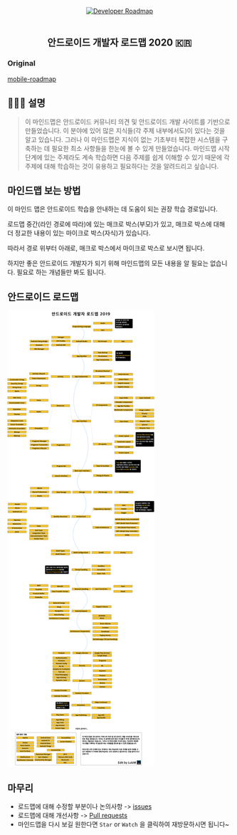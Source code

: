 <p align="center">
  <a href="https://developer.android.com/jetpack">
    <img src="https://user-images.githubusercontent.com/38491289/65575220-49f8fe80-dfaa-11e9-96f8-785047a55328.png" alt="Developer Roadmap" width="420" height="100">
  </a>
  <br>
  <br>
  <h2 align="center">안드로이드 개발자 로드맵 2020 🇰🇷</h2>
</p>

### Original
[mobile-roadmap](https://github.com/mobile-roadmap/android-developer-roadmap)
## 👨🏻‍💻 설명
> 이 마인드맵은 안드로이드 커뮤니티 의견 및 안드로이드 개발 사이트를 기반으로 만들었습니다. 
> 이 분야에 있어 많은 지식들(각 주제 내부에서도)이 있다는 것을 알고 있습니다. 그러나 이 마인드맵은 지식이 없는 기초부터 복잡한 시스템을 구축하는 데 필요한 최소 사항들을 한눈에 볼 수 있게 만들었습니다. 
> 마인드맵 시작 단계에 있는 주제라도 계속 학습하면 다음 주제를 쉽게 이해할 수 있기 때문에 각 주제에 대해 학습하는 것이 유용하고 필요하다는 것을 알려드리고 싶습니다.

## 마인드맵 보는 방법 

이 마인드 맵은 안드로이드 학습을 안내하는 데 도움이 되는 권장 학습 경로입니다.

로드맵 중간(라인 경로에 따라)에 있는 매크로 박스(부모)가 있고, 매크로 박스에 대해 더 정교한 내용이 있는 마이크로 박스(자식)가 있습니다. 

따라서 경로 위부터 아래로, 매크로 박스에서 마이크로 박스로 보시면 됩니다.

하지만 좋은 안드로이드 개발자가 되기 위해 마인드맵의 모든 내용을 알 필요는 없습니다. 필요로 하는 개념들만 봐도 됩니다.

## 안드로이드 로드맵

![Android Roadmap](./images/android_developer_roadmap_KR.png)

## 마무리
* 로드맵에 대해 수정할 부분이나 논의사항 -> [issues](https://github.com/scadasystems/android-developer-roadmap-KR/issues)
* 로드맵에 대해 개선사항 -> [Pull requests](https://github.com/scadasystems/android-developer-roadmap-KR/pulls)
* 마인드맵을 다시 보길 원한다면 `Star` or `Watch` 을 클릭하여 재방문하시면 됩니다~

